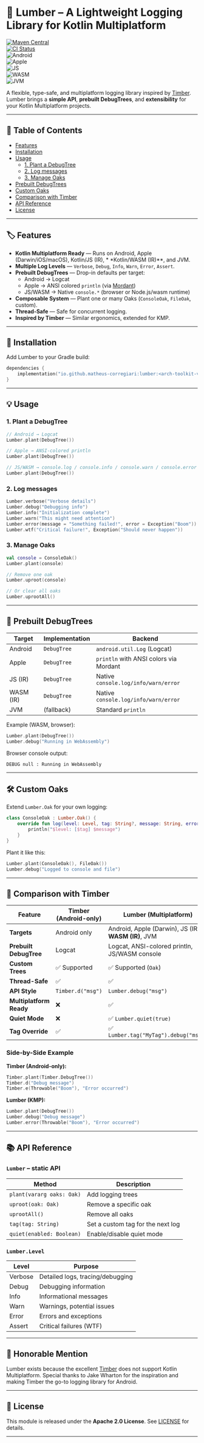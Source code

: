 # 🌲 Lumber – A Lightweight Logging Library for Kotlin Multiplatform

[![Maven Central][badge-maven]][link-maven]  
[![CI Status][badge-ci]][link-ci]  
![Android][badge-android]  
![Apple][badge-apple]  
![JS][badge-js]  
![WASM][badge-wasm]  
![JVM][badge-jvm]

A flexible, type-safe, and multiplatform logging library inspired
by [Timber](https://github.com/JakeWharton/timber).  
Lumber brings a **simple API**, **prebuilt DebugTrees**, and **extensibility** for your Kotlin
Multiplatform projects.

---

## 📑 Table of Contents

* [Features](#-features)
* [Installation](#-installation)
* [Usage](#-usage)
    * [1. Plant a DebugTree](#1-plant-a-debugtree)
    * [2. Log messages](#2-log-messages)
    * [3. Manage Oaks](#3-manage-oaks)
* [Prebuilt DebugTrees](#-prebuilt-debugtrees)
* [Custom Oaks](#-custom-oaks)
* [Comparison with Timber](#-comparison-with-timber)
* [API Reference](#-api-reference)
* [License](#-license)

---

## 🏷️ Features

* **Kotlin Multiplatform Ready** — Runs on Android, Apple (Darwin/iOS/macOS), Kotlin/JS (IR), *
  *Kotlin/WASM (IR)**, and JVM.
* **Multiple Log Levels** — `Verbose`, `Debug`, `Info`, `Warn`, `Error`, `Assert`.
* **Prebuilt DebugTrees** — Drop-in defaults per target:
    * Android → Logcat
    * Apple → ANSI colored `println` (via [Mordant](https://github.com/ajalt/mordant))
    * JS/WASM → Native `console.*` (browser or Node.js/wasm runtime)
* **Composable System** — Plant one or many Oaks (`ConsoleOak`, `FileOak`, custom).
* **Thread-Safe** — Safe for concurrent logging.
* **Inspired by Timber** — Similar ergonomics, extended for KMP.

---

## 🚀 Installation

Add Lumber to your Gradle build:

```kotlin
dependencies {
    implementation("io.github.matheus-corregiari:lumber:<arch-toolkit-version>")
}
````

---

## 💡 Usage

### 1. Plant a DebugTree

```kotlin
// Android → Logcat
Lumber.plant(DebugTree())

// Apple → ANSI-colored println
Lumber.plant(DebugTree())

// JS/WASM → console.log / console.info / console.warn / console.error
Lumber.plant(DebugTree())
```

### 2. Log messages

```kotlin
Lumber.verbose("Verbose details")
Lumber.debug("Debugging info")
Lumber.info("Initialization complete")
Lumber.warn("This might need attention")
Lumber.error(message = "Something failed!", error = Exception("Boom"))
Lumber.wtf("Critical failure!", Exception("Should never happen"))
```

### 3. Manage Oaks

```kotlin
val console = ConsoleOak()
Lumber.plant(console)

// Remove one oak
Lumber.uproot(console)

// Or clear all oaks
Lumber.uprootAll()
```

---

## 🌲 Prebuilt DebugTrees

| Target    | Implementation | Backend                                |
|-----------|----------------|----------------------------------------|
| Android   | `DebugTree`    | `android.util.Log` (Logcat)            |
| Apple     | `DebugTree`    | `println` with ANSI colors via Mordant |
| JS (IR)   | `DebugTree`    | Native `console.log/info/warn/error`   |
| WASM (IR) | `DebugTree`    | Native `console.log/info/warn/error`   |
| JVM       | (fallback)     | Standard `println`                     |

Example (WASM, browser):

```kotlin
Lumber.plant(DebugTree())
Lumber.debug("Running in WebAssembly")
```

Browser console output:

```
DEBUG null : Running in WebAssembly
```

---

## 🛠️ Custom Oaks

Extend `Lumber.Oak` for your own logging:

```kotlin
class ConsoleOak : Lumber.Oak() {
    override fun log(level: Level, tag: String?, message: String, error: Throwable?) {
        println("$level: [$tag] $message")
    }
}
```

Plant it like this:

```kotlin
Lumber.plant(ConsoleOak(), FileOak())
Lumber.debug("Logged to console and file")
```

---

## 🔄 Comparison with Timber

| Feature                 | Timber (Android-only) | Lumber (Multiplatform)                               |
|-------------------------|-----------------------|------------------------------------------------------|
| **Targets**             | Android only          | Android, Apple (Darwin), JS (IR), **WASM (IR)**, JVM |
| **Prebuilt DebugTree**  | Logcat                | Logcat, ANSI-colored println, JS/WASM console        |
| **Custom Trees**        | ✅ Supported           | ✅ Supported (`Oak`)                                  |
| **Thread-Safe**         | ✅                     | ✅                                                    |
| **API Style**           | `Timber.d("msg")`     | `Lumber.debug("msg")`                                |
| **Multiplatform Ready** | ❌                     | ✅                                                    |
| **Quiet Mode**          | ❌                     | ✅ `Lumber.quiet(true)`                               |
| **Tag Override**        | ✅                     | ✅ `Lumber.tag("MyTag").debug("msg")`                 |

### Side-by-Side Example

**Timber (Android-only):**

```kotlin
Timber.plant(Timber.DebugTree())
Timber.d("Debug message")
Timber.e(Throwable("Boom"), "Error occurred")
```

**Lumber (KMP):**

```kotlin
Lumber.plant(DebugTree())
Lumber.debug("Debug message")
Lumber.error(Throwable("Boom"), "Error occurred")
```

---

## 📚 API Reference

### `Lumber` – static API

| Method                    | Description                       |
|---------------------------|-----------------------------------|
| `plant(vararg oaks: Oak)` | Add logging trees                 |
| `uproot(oak: Oak)`        | Remove a specific oak             |
| `uprootAll()`             | Remove all oaks                   |
| `tag(tag: String)`        | Set a custom tag for the next log |
| `quiet(enabled: Boolean)` | Enable/disable quiet mode         |

### `Lumber.Level`

| Level   | Purpose                          |
|---------|----------------------------------|
| Verbose | Detailed logs, tracing/debugging |
| Debug   | Debugging information            |
| Info    | Informational messages           |
| Warn    | Warnings, potential issues       |
| Error   | Errors and exceptions            |
| Assert  | Critical failures (WTF)          |

---

## 🙏 Honorable Mention

Lumber exists because the excellent [Timber](https://github.com/JakeWharton/timber) does not support
Kotlin Multiplatform.
Special thanks to Jake Wharton for the inspiration and making Timber the go-to logging library for
Android.

---

## 📄 License

This module is released under the **Apache 2.0 License**.
See [LICENSE](../../../LICENSE.md) for details.

---

[link-maven]: https://search.maven.org/artifact/io.github.matheus-corregiari/lumber

[link-ci]: https://github.com/matheus-corregiari/arch-toolkit/actions/workflows/generate-tag.yml

[badge-android]: http://img.shields.io/badge/-android-6EDB8D.svg?style=flat

[badge-apple]: http://img.shields.io/badge/-apple-000000.svg?style=flat

[badge-js]: http://img.shields.io/badge/-js-F7DF1E.svg?style=flat

[badge-wasm]: http://img.shields.io/badge/-wasm-654FF0.svg?style=flat

[badge-jvm]: http://img.shields.io/badge/-jvm-DB413D.svg?style=flat

[badge-maven]: https://img.shields.io/maven-central/v/io.github.matheus-corregiari/lumber.svg

[badge-ci]: https://github.com/matheus-corregiari/arch-toolkit/actions/workflows/generate-tag.yml/badge.svg

```